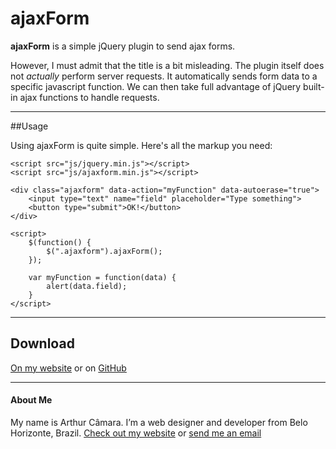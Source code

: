 ajaxForm
========

**ajaxForm** is a simple jQuery plugin to send ajax forms.
	
However, I must admit that the title is a bit misleading. The plugin itself does not *actually* perform server requests. It automatically sends form data to a specific javascript function. We can then take full advantage of jQuery built-in ajax functions to handle requests.

---

##Usage
	
Using ajaxForm is quite simple. Here's all the markup you need:
	

	<script src="js/jquery.min.js"></script>
	<script src="js/ajaxform.min.js"></script>
	
	<div class="ajaxform" data-action="myFunction" data-autoerase="true">
		<input type="text" name="field" placeholder="Type something">
		<button type="submit">OK!</button>
	</div>
	
	<script>
		$(function() {
			$(".ajaxform").ajaxForm();
		});
		
		var myFunction = function(data) {
			alert(data.field);
		}
	</script>
	
---
## Download
[On my website](http://www.arthurcamara.com/ajaxform) or on [GitHub](https://github.com/arthurcamara1/ajaxForm)

---
#### About Me
My name is Arthur Câmara. I’m a web designer and developer from Belo Horizonte, Brazil. [Check out my website](http://www.arthurcamara.com) or [send me an email](mailto:arthurcamara@gmail.com)


